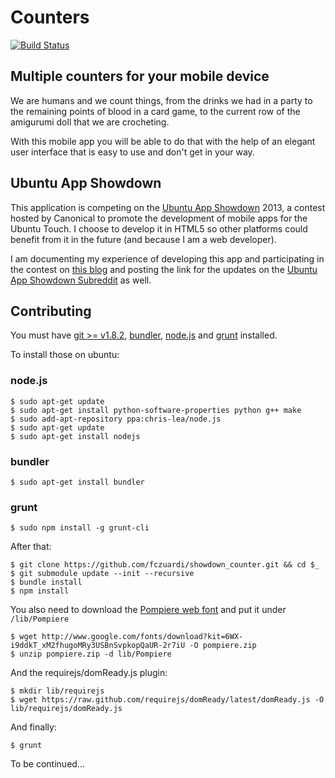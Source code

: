 Counters
========

[![Build Status](https://travis-ci.org/fczuardi/showdown_counter.png?branch=master)](https://travis-ci.org/fczuardi/showdown_counter)

Multiple counters for your mobile device
----------------------------------------

We are humans and we count things, from the drinks we had in a party to the
remaining points of blood in a card game, to the current row of the amigurumi
doll that we are crocheting.

With this mobile app you will be able to do that with the help of an elegant
user interface that is easy to use and don't get in your way.


Ubuntu App Showdown
-------------------

This application is competing on the [Ubuntu App Showdown](http://developer.ubuntu.com/showdown/) 2013, a contest hosted by Canonical to promote the development of
mobile apps for the Ubuntu Touch. I choose to develop it in HTML5 so other
platforms could benefit from it in the future (and because I am a web developer).

I am documenting my experience of developing this app and participating in the
contest on
[this blog](https://github.com/fczuardi/ubuntu_app_showdown/wiki)
and posting the link for the updates on the
[Ubuntu App Showdown Subreddit](http://www.reddit.com/r/ubuntuappshowdown)
as well.

Contributing
------------

You must have [git >= v1.8.2](http://git-scm.com/), [bundler](http://bundler.io/),
[node.js](http://nodejs.org/) and [grunt](http://gruntjs.com/) installed.

To install those on ubuntu:

### node.js

    $ sudo apt-get update
    $ sudo apt-get install python-software-properties python g++ make
    $ sudo add-apt-repository ppa:chris-lea/node.js
    $ sudo apt-get update
    $ sudo apt-get install nodejs

### bundler

    $ sudo apt-get install bundler

### grunt

    $ sudo npm install -g grunt-cli

After that:

    $ git clone https://github.com/fczuardi/showdown_counter.git && cd $_
    $ git submodule update --init --recursive
    $ bundle install
    $ npm install

You also need to download the [Pompiere web font](https://www.google.com/fonts#UsePlace:use/Collection:Pompiere) and put it under ```/lib/Pompiere```

    $ wget http://www.google.com/fonts/download?kit=6WX-i9ddkT_xM2fhugoMRy3USBnSvpkopQaUR-2r7iU -O pompiere.zip
    $ unzip pompiere.zip -d lib/Pompiere

And the requirejs/domReady.js plugin:

    $ mkdir lib/requirejs
    $ wget https://raw.github.com/requirejs/domReady/latest/domReady.js -O lib/requirejs/domReady.js

And finally:

    $ grunt

To be continued…
